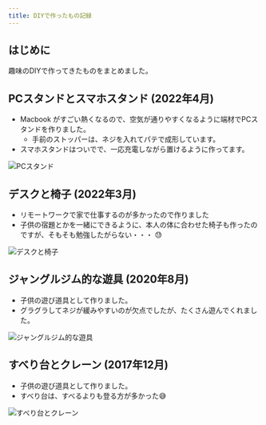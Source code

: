 ```yaml
---
title: DIYで作ったもの記録
---
```


## はじめに

趣味のDIYで作ってきたものをまとめました。

## PCスタンドとスマホスタンド (2022年4月)

- Macbook がすごい熱くなるので、空気が通りやすくなるように端材でPCスタンドを作りました。
    - 手前のストッパーは、ネジを入れてパテで成形しています。
- スマホスタンドはついでで、一応充電しながら置けるように作ってます。

![PCスタンド](https://mryhryki.com/file/UW3mpJ-jbsuIgpNl4oS7ObKzuiM0C2T2McY6kjx2yaGsr3YM.jpeg)

## デスクと椅子 (2022年3月)

- リモートワークで家で仕事するのが多かったので作りました
- 子供の宿題とかを一緒にできるように、本人の体に合わせた椅子も作ったのですが、そもそも勉強したがらない・・・ 😓

![デスクと椅子](https://mryhryki.com/file/UW0yut1NNBbrD3-hXqSLryDKjBc64sPNpZhe4MBA_E1w7tCs.png)

## ジャングルジム的な遊具 (2020年8月)

- 子供の遊び道具として作りました。
- グラグラしてネジが緩みやすいのが欠点でしたが、たくさん遊んでくれました。

![ジャングルジム的な遊具](https://mryhryki.com/file/UW0swM673eLuddXXEIaSJOjeyxqMZr_UpEXSGBgRcWeqHiLY.png)

## すべり台とクレーン (2017年12月)

- 子供の遊び道具として作りました。
- すべり台は、すべるよりも登る方が多かった😅

![すべり台とクレーン](https://mryhryki.com/file/UW0q3nHX5aBBRWqgOknKqglS-PvgMkELVYV_yS8JFHdlnSok.png)
